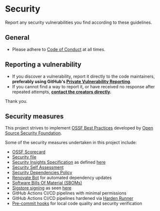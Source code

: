 <!--
SPDX-FileCopyrightText: © 2024 nosludge <https://github.com/nosludge>
SPDX-FileContributor: szymonmaszke <github@maszke.co>

SPDX-License-Identifier: Apache-2.0
-->

# Security

Report any security vulnerabilities you find according to these
guidelines.

## General

- Please adhere to [Code of Conduct](./CODE_OF_CONDUCT.md) at all times.

## Reporting a vulnerability

- If you discover a vulnerability, report it directly to the code
maintainers, __preferably using GitHub's
[Private Vulnerability Reporting](https://docs.github.com/en/code-security/security-advisories/guidance-on-reporting-and-writing/privately-reporting-a-security-vulnerability#privately-reporting-a-security-vulnerability)__.
- If you cannot find a way to report it, or have received no
response after repeated attempts,
__[contact the creators directly](https://github.com/nosludge).__

Thank you.

## Security measures

This project strives to implement [OSSF Best Practices](https://www.bestpractices.dev/en)
developed by [Open Source Security Foundation](https://openssf.org/).

Some of the security measures undertaken in this project include:

- [OSSF Scorecard](https://github.com/ossf/scorecard)
- [Security file](SECURITY.md)
- [Security Insights Specification](https://github.com/nosludge/testing/blob/main/SECURITY-INSIGHTS.yml)
as defined [here](https://github.com/ossf/security-insights-spec)
- [Security Self Assessment](SECURITY-SELF-ASSESSMENT.md)
- [Security Dependencies Policy](SECURITY-DEPENDENCY.md)
- [Renovate Bot](https://github.com/nosludge/testing/blob/main/.github/renovate.json)
for automated dependency updates
- [Software Bills Of Material (SBOMs)](https://github.com/nosludge/testing/releases)
- [Sigstore signing](https://github.com/nosludge/testing/releases)
as seen [here](https://github.com/sigstore/sigstore-python)
- GitHub Actions CI/CD pipelines with minimal permissions
- GitHub Actions CI/CD pipelines hardened via [Harden Runner](https://github.com/step-security/harden-runner)
- [Pre-commit hooks](https://pre-commit.com/) for local code quality
and security verification
